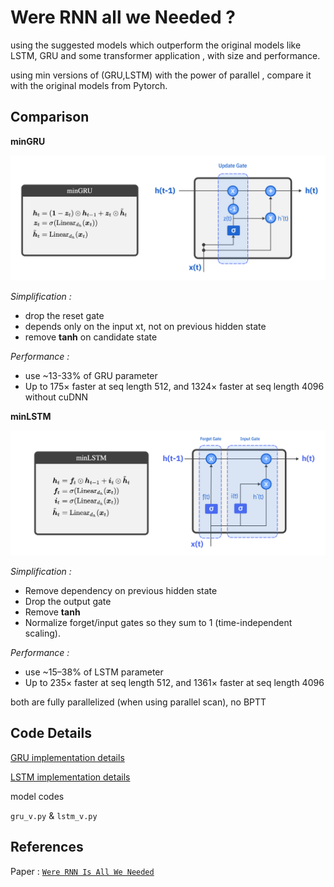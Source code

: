 # Were RNN all we Needed ?

using the suggested models which outperform the original models like LSTM, GRU and some transformer application , with size and performance.

using min versions of (GRU,LSTM) with the power of parallel , compare it with the original models from Pytorch.

## Comparison

**minGRU**

![minGRU](assets/GRUV2.png)

*Simplification :*

* drop the reset gate
* depends only on the input xt, not on previous hidden state
* remove **tanh** on candidate state

*Performance :*

* use ~13-33% of GRU parameter
* Up to 175× faster at seq length 512, and 1324× faster at seq length 4096 without cuDNN

**minLSTM**

![minLSTM](assets/LSTMV2.png)

*Simplification :*

* Remove dependency on previous hidden state
* Drop the output gate
* Remove **tanh**
* Normalize forget/input gates so they sum to 1 (time-independent scaling).

*Performance :*

* use ~15–38% of LSTM parameter
* Up to 235× faster at seq length 512, and 1361× faster at seq length 4096

both are fully parallelized (when using parallel scan), no BPTT

## Code Details

[GRU implementation details](gru_coded_details.ipynb)

[LSTM implementation details](lstm_coded_details.ipynb)

model codes

`gru_v.py` & `lstm_v.py`

## References

Paper : [`Were RNN Is All We Needed`](https://arxiv.org/pdf/2410.01201)
